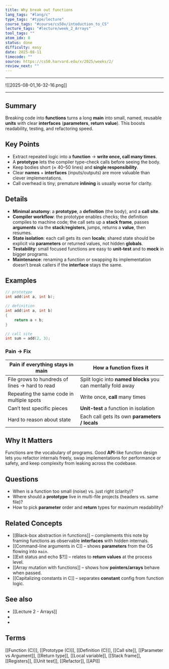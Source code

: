 ```yaml
---
title: Why break out functions
lang_tags: "#lang/c"
type_tags: "#type/lecture"
course_tags: "#course/cs50x/intoduction_to_CS"
lecture_tags: "#lecture/week_2_Arrays"
tool_tags: ""
atom_idx: 8
status: done
difficulty: easy
date: 2025-08-11
timecode: ""
source: https://cs50.harvard.edu/x/2025/weeks/2/
review_next: ""
---
```


---


![[2025-08-01_16-32-16.png]]

---

## Summary
Breaking code into **functions** turns a long **main** into small, named, reusable **units** with clear **interfaces** (**parameters**, **return value**). This boosts readability, testing, and refactoring speed.

## Key Points
- Extract repeated logic into a **function** → **write once, call many times**.
- A **prototype** lets the compiler type-check calls before seeing the body.
- Keep bodies short (≈ 40–50 lines) and **single responsibility**.
- Clear **names** + **interfaces** (inputs/outputs) are more valuable than clever implementations.
- Call overhead is tiny; premature **inlining** is usually worse for clarity.

## Details
- **Minimal anatomy**: a **prototype**, a **definition** (the body), and a **call site**.
- **Compiler workflow**: the prototype enables checks; the definition compiles to machine code; the call sets up a **stack frame**, passes **arguments** via the **stack**/**registers**, jumps, returns a **value**, then resumes.
- **State isolation**: each call gets its own **locals**; shared state should be explicit via **parameters** or returned values, not hidden **globals**.
- **Testability**: small focused functions are easy to **unit-test** and to **mock** in bigger programs.
- **Maintenance**: renaming a function or swapping its implementation doesn’t break callers if the **interface** stays the same.

## Examples
```c
// prototype
int add(int a, int b);

// definition
int add(int a, int b)
{
    return a + b;
}

// call site
int sum = add(2, 3);
```

### Pain → Fix
| **Pain if everything stays in main** | **How a function fixes it** |
|---|---|
| File grows to hundreds of lines → hard to read | Split logic into **named blocks** you can mentally fold away |
| Repeating the same code in multiple spots | Write once, **call** many times |
| Can’t test specific pieces | **Unit-test** a function in isolation |
| Hard to reason about state | Each call gets its own **parameters / locals** |

## **Why It Matters**
Functions are the vocabulary of programs. Good **API**-like function design lets you refactor internals freely, swap implementations for performance or safety, and keep complexity from leaking across the codebase.

## Questions
- When is a function too small (noise) vs. just right (clarity)?
- Where should a **prototype** live in multi-file projects (headers vs. same file)?
- How to pick **parameter** order and **return** types for maximum readability?

## Related Concepts
- [[Black-box abstraction in functions]] – complements this note by framing functions as observable **interfaces** with hidden internals.
- [[Command-line arguments in C]] – shows **parameters** from the OS flowing into `main`.
- [[Exit status and echo $?]] – relates to **return values** at the process level.
- [[Array mutation with functions]] – shows how **pointers/arrays** behave when passed.
- [[Capitalizing constants in C]] – separates **constant** config from function logic.

## See also
- [[Lecture 2 - Arrays]]
- [](https://cs50.harvard.edu/x/2025/weeks/2/)
- [](https://en.cppreference.com/w/c/language/function_declarations)

## Terms
[[Function (C)]], [[Prototype (C)]], [[Definition (C)]], [[Call site]], [[Parameter vs Argument]], [[Return type]], [[Local variable]], [[Stack frame]], [[Registers]], [[Unit test]], [[Refactor]], [[API]]
